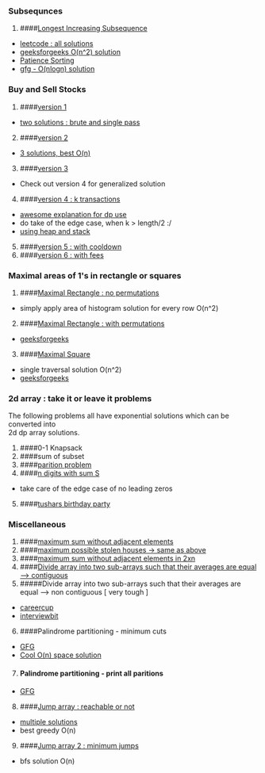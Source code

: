 ### Subsequnces

1. ####[Longest Increasing Subsequence](https://leetcode.com/problems/longest-increasing-subsequence/description/)
  - [leetcode : all solutions](https://leetcode.com/problems/longest-increasing-subsequence/solution/)
  - [geeksforgeeks O(n^2) solution](https://www.geeksforgeeks.org/longest-increasing-subsequence/)
  - [Patience Sorting](https://www.cs.princeton.edu/courses/archive/spring13/cos423/lectures/LongestIncreasingSubsequence.pdf)
  - [gfg - O(nlogn) solution](https://www.geeksforgeeks.org/longest-monotonically-increasing-subsequence-size-n-log-n/)

### Buy and Sell Stocks

1. ####[version 1](https://leetcode.com/problems/best-time-to-buy-and-sell-stock/description/)
  - [two solutions : brute and single pass](https://leetcode.com/problems/best-time-to-buy-and-sell-stock/solution/)
2. ####[version 2](https://leetcode.com/problems/best-time-to-buy-and-sell-stock-ii/description/)
  - [3 solutions, best O(n)](https://leetcode.com/problems/best-time-to-buy-and-sell-stock-ii/solution/)
3. ####[version 3](https://leetcode.com/problems/best-time-to-buy-and-sell-stock-iii/description/)
  - Check out version 4 for generalized solution
4. ####[version 4 : k transactions](https://leetcode.com/problems/best-time-to-buy-and-sell-stock-iv/description/)  
  - [awesome explanation for dp use](https://leetcode.com/problems/best-time-to-buy-and-sell-stock-iii/discuss/135704/Detail-explanation-of-DP-solution/150296)
  - do take of the edge case, when k > length/2 :/
  - [using heap and stack](https://leetcode.com/problems/best-time-to-buy-and-sell-stock-iv/discuss/54118/C++-Solution-with-O(n-+-klgn)-time-using-Max-Heap-and-Stack)
5. ####[version 5 : with cooldown]()
6. ####[version 6 : with fees ]()

### Maximal areas of 1's in rectangle or squares

1. ####[Maximal Rectangle : no permutations](https://leetcode.com/problems/maximal-rectangle/description/)
  - simply apply area of histogram solution for every row O(n^2)
2. ####[Maximal Rectangle : with permutations]()  
  - [geeksforgeeks](https://www.geeksforgeeks.org/find-the-largest-rectangle-of-1s-with-swapping-of-columns-allowed/)
3. ####[Maximal Square](https://leetcode.com/problems/maximal-square/description/)  
  - single traversal solution O(n^2)
  - [geeksforgeeks](https://www.geeksforgeeks.org/maximum-size-sub-matrix-with-all-1s-in-a-binary-matrix/)

### 2d array : take it or leave it problems

The following problems all have exponential solutions which can be converted into   
2d dp array solutions.  

1. ####0-1 Knapsack
2. ####sum of subset
3. ####[parition problem](https://www.geeksforgeeks.org/dynamic-programming-set-18-partition-problem/)
4. ####[n digits with sum S](https://www.interviewbit.com/problems/n-digit-numbers-with-digit-sum-s-/)
 - take care of the edge case of no leading zeros
5. ####[tushars birthday party](https://www.interviewbit.com/problems/tushars-birthday-party/)


### Miscellaneous

1. ####[maximum sum without adjacent elements](https://www.geeksforgeeks.org/maximum-sum-such-that-no-two-elements-are-adjacent/)
2. ####[maximum possible stolen houses -> same as above](https://www.geeksforgeeks.org/find-maximum-possible-stolen-value-houses/)
3. ####[maximum sum without adjacent elements in 2xn](https://www.geeksforgeeks.org/maximum-sum-2-x-n-grid-no-two-elements-adjacent/)
4. ####[Divide array into two sub-arrays such that their averages are equal --> contiguous](https://www.geeksforgeeks.org/divide-array-two-sub-arrays-averages-equal/)
5. #####Divide array into two sub-arrays such that their averages are equal --> non contiguous [ very tough ]
 - [careercup](https://www.careercup.com/question?id=8872057)  
 - [interviewbit]()  
6. ####Palindrome partitioning - minimum cuts  
 - [GFG](https://www.geeksforgeeks.org/dynamic-programming-set-17-palindrome-partitioning/)  
 - [Cool O(n) space solution](https://leetcode.com/problems/palindrome-partitioning-ii/discuss/42198/My-solution-does-not-need-a-table-for-palindrome-is-it-right-It-uses-only-O(n)-space.)
7. #### Palindrome partitioning - print all paritions
 - [GFG]()  

8. ####[Jump array : reachable or not ](https://leetcode.com/problems/jump-game/description/)
  - [multiple solutions](https://leetcode.com/problems/jump-game/solution/)
  - best greedy O(n)
9. ####[Jump array 2 : minimum jumps](https://leetcode.com/problems/jump-game-ii/description/)
 - bfs solution O(n)
